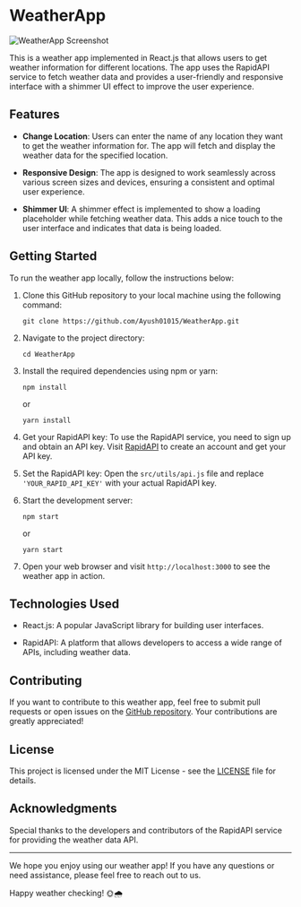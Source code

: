 # WeatherApp

![WeatherApp Screenshot](https://github.com/Ayush01015/WeatherApp/blob/main/weather_app_screenshot.png)

This is a weather app implemented in React.js that allows users to get weather information for different locations. The app uses the RapidAPI service to fetch weather data and provides a user-friendly and responsive interface with a shimmer UI effect to improve the user experience.

## Features

- **Change Location**: Users can enter the name of any location they want to get the weather information for. The app will fetch and display the weather data for the specified location.

- **Responsive Design**: The app is designed to work seamlessly across various screen sizes and devices, ensuring a consistent and optimal user experience.

- **Shimmer UI**: A shimmer effect is implemented to show a loading placeholder while fetching weather data. This adds a nice touch to the user interface and indicates that data is being loaded.

## Getting Started

To run the weather app locally, follow the instructions below:

1. Clone this GitHub repository to your local machine using the following command:

   ```
   git clone https://github.com/Ayush01015/WeatherApp.git
   ```

2. Navigate to the project directory:

   ```
   cd WeatherApp
   ```

3. Install the required dependencies using npm or yarn:

   ```
   npm install
   ```

   or

   ```
   yarn install
   ```

4. Get your RapidAPI key: To use the RapidAPI service, you need to sign up and obtain an API key. Visit [RapidAPI](https://rapidapi.com/) to create an account and get your API key.

5. Set the RapidAPI key: Open the `src/utils/api.js` file and replace `'YOUR_RAPID_API_KEY'` with your actual RapidAPI key.

6. Start the development server:

   ```
   npm start
   ```

   or

   ```
   yarn start
   ```

7. Open your web browser and visit `http://localhost:3000` to see the weather app in action.

## Technologies Used

- React.js: A popular JavaScript library for building user interfaces.

- RapidAPI: A platform that allows developers to access a wide range of APIs, including weather data.

## Contributing

If you want to contribute to this weather app, feel free to submit pull requests or open issues on the [GitHub repository](https://github.com/Ayush01015/WeatherApp). Your contributions are greatly appreciated!

## License

This project is licensed under the MIT License - see the [LICENSE](https://github.com/Ayush01015/WeatherApp/blob/main/LICENSE) file for details.

## Acknowledgments

Special thanks to the developers and contributors of the RapidAPI service for providing the weather data API.

---

We hope you enjoy using our weather app! If you have any questions or need assistance, please feel free to reach out to us.

Happy weather checking! 🌞🌧️
